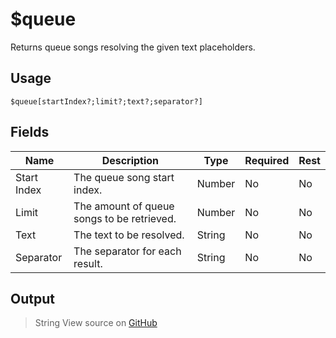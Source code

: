 # $queue
Returns queue songs resolving the given text placeholders.
## Usage
```
$queue[startIndex?;limit?;text?;separator?]
```
## Fields
|    Name     |                Description                 |  Type  | Required | Rest |
|-------------|--------------------------------------------|--------|----------|------|
| Start Index | The queue song start index.                | Number | No       | No   |
| Limit       | The amount of queue songs to be retrieved. | Number | No       | No   |
| Text        | The text to be resolved.                   | String | No       | No   |
| Separator   | The separator for each result.             | String | No       | No   |

## Output
> String
View source on [GitHub](https://github.com/Cyberghxst/forgemusic/blob/dev/src/natives/queue.ts)